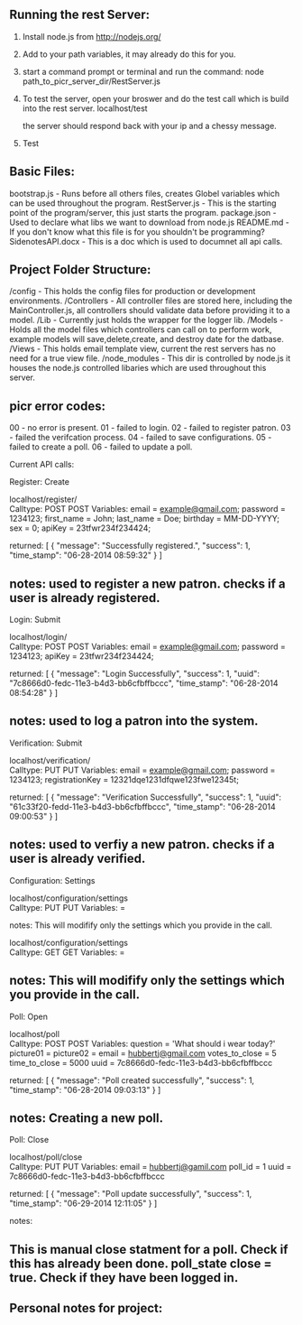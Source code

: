 Running the rest Server:
------------------------

1. Install node.js from http://nodejs.org/
2. Add to your path variables, it may already do this for you.
3. start a command prompt or terminal and run the command:
node path_to_picr_server_dir/RestServer.js
4. To test the server, open your broswer and do the test call which is build into the rest server.
localhost/test 

    the server should respond back with your ip and a chessy message.

5. Test 

Basic Files:
---------
bootstrap.js - Runs before all others files, creates Globel variables which can be used throughout the program.
RestServer.js - This is the starting point of the program/server, this just starts the program.
package.json - Used to declare what libs we want to download from node.js
README.md - If you don't know what this file is for you shouldn't be programming?
SidenotesAPI.docx - This is a doc which is used to documnet all api calls.

Project Folder Structure:
--------------------------
/config - This holds the config files for production or development environments.
/Controllers - All controller files are stored here, including the MainController.js, all controllers should validate data before providing it to a model.
/Lib - Currently just holds the wrapper for the logger lib.
/Models - Holds all the model files which controllers can call on to perform work, example models will save,delete,create, and destroy date for the datbase.
/Views - This holds email template view, current the rest servers has no need for a true view file.
/node_modules - This dir is controlled by node.js it houses the node.js controlled libaries which are used throughout this server.

picr error codes:
-----------------
00 - no error is present.
01 - failed to login.
02 - failed to register patron.
03 - failed the verifcation process.
04 - failed to save configurations.
05 - failed to create a poll.
06 - failed to update a poll.

Current API calls:

Register: Create

localhost/register/                     
Calltype: POST
POST Variables:
email       = example@gmail.com;
password    = 1234123;
first_name  = John;
last_name   = Doe;
birthday    = MM-DD-YYYY;
sex         = 0;
apiKey      = 23tfwr234f234424;

returned:
[
    {
        "message": "Successfully registered.",
        "success": 1,
        "time_stamp": "06-28-2014 08:59:32"
    }
]

notes:
used to register a new patron.
checks if a user is already registered.
------------------------------------------------

Login: Submit

localhost/login/                        
Calltype: POST
POST Variables:
email       = example@gmail.com;
password    = 1234123;
apiKey      = 23tfwr234f234424;

returned:
[
    {
        "message": "Login Successfully",
        "success": 1,
        "uuid": "7c8666d0-fedc-11e3-b4d3-bb6cfbffbccc",
        "time_stamp": "06-28-2014 08:54:28"
    }
]

notes:
used to log a patron into the system.
-----------------------------------------------

Verification: Submit 

localhost/verification/                 
Calltype: PUT
PUT Variables:
email           = example@gmail.com;
password        = 1234123;
registrationKey = 12321dqe1231dfqwe123fwe12345t;

returned:
[
    {
        "message": "Verification Successfully",
        "success": 1,
        "uuid": "61c33f20-fedd-11e3-b4d3-bb6cfbffbccc",
        "time_stamp": "06-28-2014 09:00:53"
    }
]

notes:
used to verfiy a new patron.
checks if a user is already verified.
------------------------------------------------

Configuration: Settings 

localhost/configuration/settings        
Calltype: PUT
PUT Variables:
<name of setting> = <value of setting>

notes:
This will modifify only the settings which you provide in the call.



localhost/configuration/settings        
Calltype: GET
GET Variables:
<name of setting> = <value of setting>

notes:
This will modifify only the settings which you provide in the call.
------------------------------------------------

Poll: Open

localhost/poll      
Calltype: POST
POST Variables:
    question        = 'What should i wear today?'
    picture01       = <encoded in base64>
    picture02       = <encoded in base64>
    email           = hubbertj@gmail.com
    votes_to_close  = 5 <one or both>
    time_to_close   = 5000 <in mins>
    uuid            = 7c8666d0-fedc-11e3-b4d3-bb6cfbffbccc

returned:
[
    {
        "message": "Poll created successfully",
        "success": 1,
        "time_stamp": "06-28-2014 09:03:13"
    }
]


notes:
Creating a new poll.
------------------------------------------------

Poll: Close

localhost/poll/close        
Calltype: PUT
PUT Variables:
email   = hubbertj@gamil.com
poll_id = 1
uuid    = 7c8666d0-fedc-11e3-b4d3-bb6cfbffbccc

returned:
[
    {
        "message": "Poll update successfully",
        "success": 1,
        "time_stamp": "06-29-2014 12:11:05"
    }
]

notes:

This is manual close statment for a poll. Check if this has already been done. 
poll_state close = true. 
Check if they have been logged in.
-------------------------------------------------











Personal notes for project:
----------------------------
